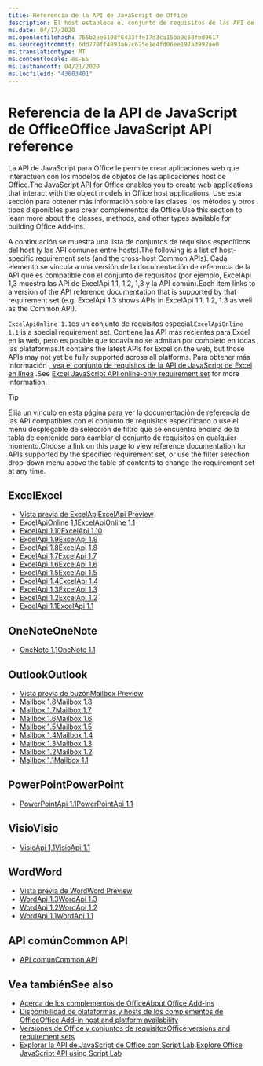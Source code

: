 ```yaml
---
title: Referencia de la API de JavaScript de Office
description: El host establece el conjunto de requisitos de las API de JavaScript de Office.
ms.date: 04/17/2020
ms.openlocfilehash: 765b2ee6108f6433ffe17d3ca15ba9c68fbd9617
ms.sourcegitcommit: 6dd770ff4893a67c625e1e4fd06ee197a3992ae0
ms.translationtype: MT
ms.contentlocale: es-ES
ms.lasthandoff: 04/21/2020
ms.locfileid: "43603401"
---
```

# <a name="office-javascript-api-reference"></a><span data-ttu-id="05961-103">Referencia de la API de JavaScript de Office</span><span class="sxs-lookup"><span data-stu-id="05961-103">Office JavaScript API reference</span></span>

<span data-ttu-id="05961-104">La API de JavaScript para Office le permite crear aplicaciones web que interactúen con los modelos de objetos de las aplicaciones host de Office.</span><span class="sxs-lookup"><span data-stu-id="05961-104">The JavaScript API for Office enables you to create web applications that interact with the object models in Office host applications.</span></span> <span data-ttu-id="05961-105">Use esta sección para obtener más información sobre las clases, los métodos y otros tipos disponibles para crear complementos de Office.</span><span class="sxs-lookup"><span data-stu-id="05961-105">Use this section to learn more about the classes, methods, and other types available for building Office Add-ins.</span></span>

<span data-ttu-id="05961-106">A continuación se muestra una lista de conjuntos de requisitos específicos del host (y las API comunes entre hosts).</span><span class="sxs-lookup"><span data-stu-id="05961-106">The following is a list of host-specific requirement sets (and the cross-host Common APIs).</span></span> <span data-ttu-id="05961-107">Cada elemento se vincula a una versión de la documentación de referencia de la API que es compatible con el conjunto de requisitos (por ejemplo, ExcelApi 1,3 muestra las API de ExcelApi 1,1, 1,2, 1,3 y la API común).</span><span class="sxs-lookup"><span data-stu-id="05961-107">Each item links to a version of the API reference documentation that is supported by that requirement set (e.g. ExcelApi 1.3 shows APIs in ExcelApi 1.1, 1.2, 1.3 as well as the Common API).</span></span>

<span data-ttu-id="05961-108">`ExcelApiOnline 1.1`es un conjunto de requisitos especial.</span><span class="sxs-lookup"><span data-stu-id="05961-108">`ExcelApiOnline 1.1` is a special requirement set.</span></span> <span data-ttu-id="05961-109">Contiene las API más recientes para Excel en la web, pero es posible que todavía no se admitan por completo en todas las plataformas.</span><span class="sxs-lookup"><span data-stu-id="05961-109">It contains the latest APIs for Excel on the web, but those APIs may not yet be fully supported across all platforms.</span></span> <span data-ttu-id="05961-110">Para obtener más información [, vea el conjunto de requisitos de la API de JavaScript de Excel en línea](/office/dev/add-ins/reference/requirement-sets/excel-api-online-requirement-set) .</span><span class="sxs-lookup"><span data-stu-id="05961-110">See [Excel JavaScript API online-only requirement set](/office/dev/add-ins/reference/requirement-sets/excel-api-online-requirement-set) for more information.</span></span>

> [!TIP]
> <span data-ttu-id="05961-111">Elija un vínculo en esta página para ver la documentación de referencia de las API compatibles con el conjunto de requisitos especificado o use el menú desplegable de selección de filtro que se encuentra encima de la tabla de contenido para cambiar el conjunto de requisitos en cualquier momento.</span><span class="sxs-lookup"><span data-stu-id="05961-111">Choose a link on this page to view reference documentation for APIs supported by the specified requirement set, or use the filter selection drop-down menu above the table of contents to change the requirement set at any time.</span></span>

## <a name="excel"></a><span data-ttu-id="05961-112">Excel</span><span class="sxs-lookup"><span data-stu-id="05961-112">Excel</span></span>

- [<span data-ttu-id="05961-113">Vista previa de ExcelApi</span><span class="sxs-lookup"><span data-stu-id="05961-113">ExcelApi Preview</span></span>](/javascript/api/excel?view=excel-js-preview)
- [<span data-ttu-id="05961-114">ExcelApiOnline 1,1</span><span class="sxs-lookup"><span data-stu-id="05961-114">ExcelApiOnline 1.1</span></span>](/javascript/api/excel?view=excel-js-online)
- [<span data-ttu-id="05961-115">ExcelApi 1.10</span><span class="sxs-lookup"><span data-stu-id="05961-115">ExcelApi 1.10</span></span>](/javascript/api/excel?view=excel-js-1.10)
- [<span data-ttu-id="05961-116">ExcelApi 1.9</span><span class="sxs-lookup"><span data-stu-id="05961-116">ExcelApi 1.9</span></span>](/javascript/api/excel?view=excel-js-1.9)
- [<span data-ttu-id="05961-117">ExcelApi 1.8</span><span class="sxs-lookup"><span data-stu-id="05961-117">ExcelApi 1.8</span></span>](/javascript/api/excel?view=excel-js-1.8)
- [<span data-ttu-id="05961-118">ExcelApi 1.7</span><span class="sxs-lookup"><span data-stu-id="05961-118">ExcelApi 1.7</span></span>](/javascript/api/excel?view=excel-js-1.7)
- [<span data-ttu-id="05961-119">ExcelApi 1.6</span><span class="sxs-lookup"><span data-stu-id="05961-119">ExcelApi 1.6</span></span>](/javascript/api/excel?view=excel-js-1.6)
- [<span data-ttu-id="05961-120">ExcelApi 1.5</span><span class="sxs-lookup"><span data-stu-id="05961-120">ExcelApi 1.5</span></span>](/javascript/api/excel?view=excel-js-1.5)
- [<span data-ttu-id="05961-121">ExcelApi 1.4</span><span class="sxs-lookup"><span data-stu-id="05961-121">ExcelApi 1.4</span></span>](/javascript/api/excel?view=excel-js-1.4)
- [<span data-ttu-id="05961-122">ExcelApi 1.3</span><span class="sxs-lookup"><span data-stu-id="05961-122">ExcelApi 1.3</span></span>](/javascript/api/excel?view=excel-js-1.3)
- [<span data-ttu-id="05961-123">ExcelApi 1.2</span><span class="sxs-lookup"><span data-stu-id="05961-123">ExcelApi 1.2</span></span>](/javascript/api/excel?view=excel-js-1.2)
- [<span data-ttu-id="05961-124">ExcelApi 1.1</span><span class="sxs-lookup"><span data-stu-id="05961-124">ExcelApi 1.1</span></span>](/javascript/api/excel?view=excel-js-1.1)

## <a name="onenote"></a><span data-ttu-id="05961-125">OneNote</span><span class="sxs-lookup"><span data-stu-id="05961-125">OneNote</span></span>

- [<span data-ttu-id="05961-126">OneNote 1,1</span><span class="sxs-lookup"><span data-stu-id="05961-126">OneNote 1.1</span></span>](/javascript/api/onenote?view=onenote-js-1.1)

## <a name="outlook"></a><span data-ttu-id="05961-127">Outlook</span><span class="sxs-lookup"><span data-stu-id="05961-127">Outlook</span></span>

- [<span data-ttu-id="05961-128">Vista previa de buzón</span><span class="sxs-lookup"><span data-stu-id="05961-128">Mailbox Preview</span></span>](/javascript/api/outlook?view=outlook-js-preview)
- [<span data-ttu-id="05961-129">Mailbox 1.8</span><span class="sxs-lookup"><span data-stu-id="05961-129">Mailbox 1.8</span></span>](/javascript/api/outlook?view=outlook-js-1.8)
- [<span data-ttu-id="05961-130">Mailbox 1.7</span><span class="sxs-lookup"><span data-stu-id="05961-130">Mailbox 1.7</span></span>](/javascript/api/outlook?view=outlook-js-1.7)
- [<span data-ttu-id="05961-131">Mailbox 1.6</span><span class="sxs-lookup"><span data-stu-id="05961-131">Mailbox 1.6</span></span>](/javascript/api/outlook?view=outlook-js-1.6)
- [<span data-ttu-id="05961-132">Mailbox 1.5</span><span class="sxs-lookup"><span data-stu-id="05961-132">Mailbox 1.5</span></span>](/javascript/api/outlook?view=outlook-js-1.5)
- [<span data-ttu-id="05961-133">Mailbox 1.4</span><span class="sxs-lookup"><span data-stu-id="05961-133">Mailbox 1.4</span></span>](/javascript/api/outlook?view=outlook-js-1.4)
- [<span data-ttu-id="05961-134">Mailbox 1.3</span><span class="sxs-lookup"><span data-stu-id="05961-134">Mailbox 1.3</span></span>](/javascript/api/outlook?view=outlook-js-1.3)
- [<span data-ttu-id="05961-135">Mailbox 1.2</span><span class="sxs-lookup"><span data-stu-id="05961-135">Mailbox 1.2</span></span>](/javascript/api/outlook?view=outlook-js-1.2)
- [<span data-ttu-id="05961-136">Mailbox 1.1</span><span class="sxs-lookup"><span data-stu-id="05961-136">Mailbox 1.1</span></span>](/javascript/api/outlook?view=outlook-js-1.1)

## <a name="powerpoint"></a><span data-ttu-id="05961-137">PowerPoint</span><span class="sxs-lookup"><span data-stu-id="05961-137">PowerPoint</span></span>

- [<span data-ttu-id="05961-138">PowerPointApi 1.1</span><span class="sxs-lookup"><span data-stu-id="05961-138">PowerPointApi 1.1</span></span>](/javascript/api/powerpoint?view=powerpoint-js-1.1)

## <a name="visio"></a><span data-ttu-id="05961-139">Visio</span><span class="sxs-lookup"><span data-stu-id="05961-139">Visio</span></span>

- [<span data-ttu-id="05961-140">VisioApi 1,1</span><span class="sxs-lookup"><span data-stu-id="05961-140">VisioApi 1.1</span></span>](/javascript/api/visio?view=visio-js-1.1)

## <a name="word"></a><span data-ttu-id="05961-141">Word</span><span class="sxs-lookup"><span data-stu-id="05961-141">Word</span></span>

- [<span data-ttu-id="05961-142">Vista previa de Word</span><span class="sxs-lookup"><span data-stu-id="05961-142">Word Preview</span></span>](/javascript/api/word?view=word-js-preview)
- [<span data-ttu-id="05961-143">WordApi 1.3</span><span class="sxs-lookup"><span data-stu-id="05961-143">WordApi 1.3</span></span>](/javascript/api/word?view=word-js-1.3)
- [<span data-ttu-id="05961-144">WordApi 1.2</span><span class="sxs-lookup"><span data-stu-id="05961-144">WordApi 1.2</span></span>](/javascript/api/word?view=word-js-1.2)
- [<span data-ttu-id="05961-145">WordApi 1.1</span><span class="sxs-lookup"><span data-stu-id="05961-145">WordApi 1.1</span></span>](/javascript/api/word?view=word-js-1.1)

## <a name="common-api"></a><span data-ttu-id="05961-146">API común</span><span class="sxs-lookup"><span data-stu-id="05961-146">Common API</span></span>

- [<span data-ttu-id="05961-147">API común</span><span class="sxs-lookup"><span data-stu-id="05961-147">Common API</span></span>](/javascript/api/office?view=common-js)

## <a name="see-also"></a><span data-ttu-id="05961-148">Vea también</span><span class="sxs-lookup"><span data-stu-id="05961-148">See also</span></span>

- [<span data-ttu-id="05961-149">Acerca de los complementos de Office</span><span class="sxs-lookup"><span data-stu-id="05961-149">About Office Add-ins</span></span>](/office/dev/add-ins/overview)
- [<span data-ttu-id="05961-150">Disponibilidad de plataformas y hosts de los complementos de Office</span><span class="sxs-lookup"><span data-stu-id="05961-150">Office Add-in host and platform availability</span></span>](/office/dev/add-ins/overview/office-add-in-availability)
- [<span data-ttu-id="05961-151">Versiones de Office y conjuntos de requisitos</span><span class="sxs-lookup"><span data-stu-id="05961-151">Office versions and requirement sets</span></span>](/office/dev/add-ins/develop/office-versions-and-requirement-sets)
- <span data-ttu-id="05961-152">[Explorar la API de JavaScript de Office con Script Lab](/office/dev/add-ins/overview/explore-with-script-lab).</span><span class="sxs-lookup"><span data-stu-id="05961-152">[Explore Office JavaScript API using Script Lab](/office/dev/add-ins/overview/explore-with-script-lab)</span></span>
